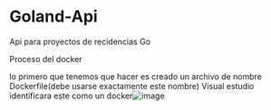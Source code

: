 # Goland-Api
Api para proyectos de recidencias Go

Proceso del docker

lo primero que tenemos que hacer es creado un archivo de nombre Dockerfile(debe usarse exactamente este nombre) Visual estudio identificara este como un docker![image](https://github.com/user-attachments/assets/fc872b11-5e31-4622-b207-f1837d8cad77)
